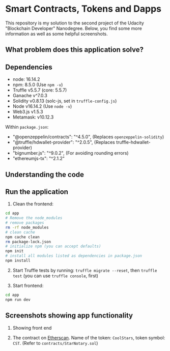 # Smart Contracts, Tokens and Dapps 

This repository is my solution to the second project of the Udacity "Blockchain Developer" Nanodegree. Below, you find some more information as well as some helpful screenshots.

## What problem does this application solve?



## Dependencies

- node: 16.14.2 
- npm: 8.5.0 (Use `npm -v`)
- Truffle v5.5.7 (core: 5.5.7)
- Ganache v^7.0.3
- Solidity v0.8.13 (solc-js, set in `truffle-config.js`)
- Node v16.14.2 (Use `node -v`)
- Web3.js v1.5.3
- Metamask: v10.12.3

Within `package.json`:
- "@openzeppelin/contracts": "^4.5.0", (Replaces `openzeppelin-solidity`)
- "@truffle/hdwallet-provider": "^2.0.5", (Replaces truffle-hdwallet-provider)
- "bignumber.js": "^9.0.2",    (For avoiding rounding errors)
- "ethereumjs-tx": "^2.1.2"

## Understanding the code



## Run the application

1. Clean the frontend: 
```bash
cd app
# Remove the node_modules  
# remove packages
rm -rf node_modules
# clean cache
npm cache clean
rm package-lock.json
# initialize npm (you can accept defaults)
npm init
# install all modules listed as dependencies in package.json
npm install
```

2. Start Truffle tests by running: `truffle migrate --reset`, then  `truffle test` (you can use `truffle console`, first)

3. Start frontend:
```bash
cd app
npm run dev
```

## Screenshots showing app functionality

1. Showing front end

2. The contract on [Etherscan](https://rinkeby.etherscan.io/address/0x1c617a8b8d88970ede710395ace9d8421f75e434). Name of the token: `CoolStars`, token symbol: `CST`. (Refer to `contracts/StarNotary.sol`)


